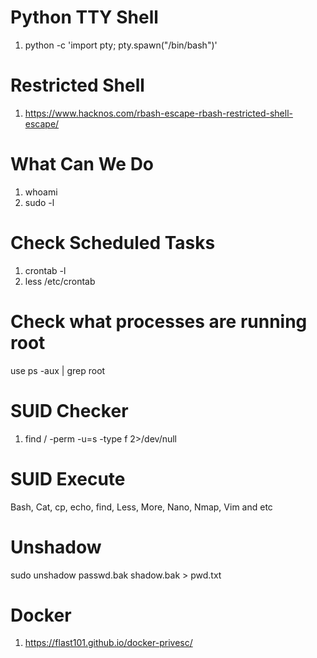 # Python TTY Shell #
 1. python -c 'import pty; pty.spawn("/bin/bash")'

# Restricted Shell #
  1. https://www.hacknos.com/rbash-escape-rbash-restricted-shell-escape/
# What Can We Do #
  1. whoami
  2. sudo -l

# Check Scheduled Tasks #
  1. crontab -l
  2. less /etc/crontab

# Check what processes are running root #
 use ps -aux | grep root

# SUID Checker #
  1. find / -perm -u=s -type f 2>/dev/null

# SUID Execute #
Bash, Cat, cp, echo, find, Less, More, Nano, Nmap, Vim and etc

# Unshadow #
sudo unshadow passwd.bak shadow.bak > pwd.txt


# Docker #
  1. https://flast101.github.io/docker-privesc/
